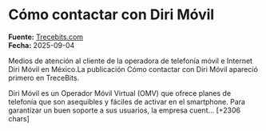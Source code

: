 # Cómo contactar con Diri Móvil

**Fuente:** [Trecebits.com](https://www.trecebits.com/como-contactar-diri-movil/)  
**Fecha:** 2025-09-04

Medios de atención al cliente de la operadora de telefonía móvil e Internet Diri Móvil en México.La publicación Cómo contactar con Diri Móvil apareció primero en TreceBits.

Diri Móvil es un Operador Móvil Virtual (OMV) que ofrece planes de telefonía que son asequibles y fáciles de activar en el smartphone. Para garantizar un buen soporte a sus usuarios, la empresa cuent… [+2306 chars]
